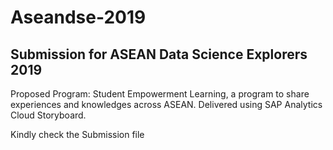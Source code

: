 # Aseandse-2019
<h2><b>Submission for ASEAN Data Science Explorers 2019</b></h2>

Proposed Program: Student Empowerment Learning, a program to 
share experiences and knowledges across ASEAN. Delivered using SAP 
Analytics Cloud Storyboard.

Kindly check the Submission file
